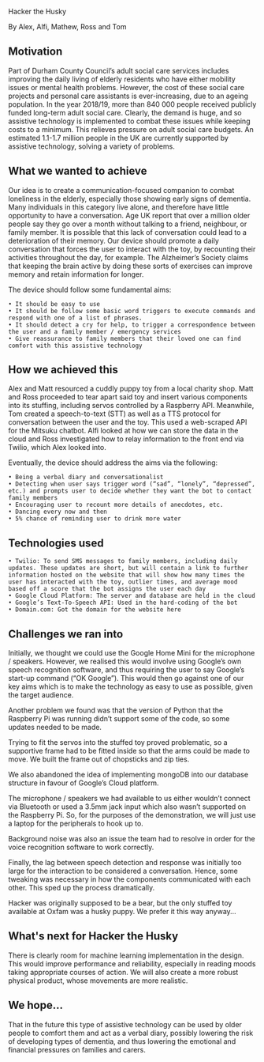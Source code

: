 Hacker the Husky

By Alex, Alfi, Mathew, Ross and Tom

## Motivation

Part of Durham County Council’s adult social care services includes improving the daily living of elderly residents who have either mobility issues or mental health problems. However, the cost of these social care projects and personal care assistants is ever-increasing, due to an ageing population. In the year 2018/19, more than 840 000 people received publicly funded long-term adult social care. Clearly, the demand is huge, and so assistive technology is implemented to combat these issues while keeping costs to a minimum. This relieves pressure on adult social care budgets. An estimated 1.1-1.7 million people in the UK are currently supported by assistive technology, solving a variety of problems.

## What we wanted to achieve

Our idea is to create a communication-focused companion to combat loneliness in the elderly, especially those showing early signs of dementia. Many individuals in this category live alone, and therefore have little opportunity to have a conversation. Age UK report that over a million older people say they go over a month without talking to a friend, neighbour, or family member. It is possible that this lack of conversation could lead to a deterioration of their memory. Our device should promote a daily conversation that forces the user to interact with the toy, by recounting their activities throughout the day, for example. The Alzheimer’s Society claims that keeping the brain active by doing these sorts of exercises can improve memory and retain information for longer.

The device should follow some fundamental aims:

    • It should be easy to use
    • It should be follow some basic word triggers to execute commands and respond with one of a list of phrases.
    • It should detect a cry for help, to trigger a correspondence between the user and a family member / emergency services
    • Give reassurance to family members that their loved one can find comfort with this assistive technology

## How we achieved this

Alex and Matt resourced a cuddly puppy toy from a local charity shop. Matt and Ross proceeded to tear apart said toy and insert various components into its stuffing, including servos controlled by a Raspberry API. Meanwhile, Tom created a speech-to-text (STT) as well as a TTS protocol for conversation between the user and the toy. This used a web-scraped API for the Mitsuku chatbot. Alfi looked at how we can store the data in the cloud and Ross investigated how to relay information to the front end via Twilio, which Alex looked into.

Eventually, the device should address the aims via the following:

    • Being a verbal diary and conversationalist
    • Detecting when user says trigger word (“sad”, “lonely”, “depressed”, etc.) and prompts user to decide whether they want the bot to contact family members
    • Encouraging user to recount more details of anecdotes, etc.
    • Dancing every now and then
    • 5% chance of reminding user to drink more water

## Technologies used

    • Twilio: To send SMS messages to family members, including daily updates. These updates are short, but will contain a link to further information hosted on the website that will show how many times the user has interacted with the toy, outlier times, and average mood based off a score that the bot assigns the user each day
    • Google Cloud Platform: The server and database are held in the cloud
    • Google’s Text-To-Speech API: Used in the hard-coding of the bot
    • Domain.com: Got the domain for the website here

## Challenges we ran into

Initially, we thought we could use the Google Home Mini for the microphone / speakers. However, we realised this would involve using Google’s own speech recognition software, and thus requiring the user to say Google’s start-up command (“OK Google”). This would then go against one of our key aims which is to make the technology as easy to use as possible, given the target audience.

Another problem we found was that the version of Python that the Raspberry Pi was running didn’t support some of the code, so some updates needed to be made.

Trying to fit the servos into the stuffed toy proved problematic, so a supportive frame had to be fitted inside so that the arms could be made to move. We built the frame out of chopsticks and zip ties.

We also abandoned the idea of implementing mongoDB into our database structure in favour of Google’s Cloud platform.

The microphone / speakers we had available to us either wouldn’t connect via Bluetooth or used a 3.5mm jack input which also wasn’t supported on the Raspberry Pi. So, for the purposes of the demonstration, we will just use a laptop for the peripherals to hook up to.

Background noise was also an issue the team had to resolve in order for the voice recognition software to work correctly.

Finally, the lag between speech detection and response was initially too large for the interaction to be considered a conversation. Hence, some tweaking was necessary in how the components communicated with each other. This sped up the process dramatically.

Hacker was originally supposed to be a bear, but the only stuffed toy available at Oxfam was a husky puppy. We prefer it this way anyway...

## What's next for Hacker the Husky

There is clearly room for machine learning implementation in the design. This would improve performance and reliability, especially in reading moods taking appropriate courses of action. We will also create a more robust physical product, whose movements are more realistic.

## We hope...

That in the future this type of assistive technology can be used by older people to comfort them and act as a verbal diary, possibly lowering the risk of developing types of dementia, and thus lowering the emotional and financial pressures on families and carers.
